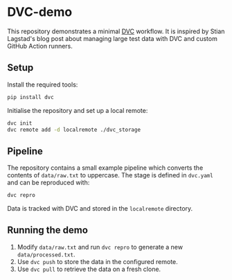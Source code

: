 # DVC-demo

This repository demonstrates a minimal [DVC](https://dvc.org/) workflow.
It is inspired by Stian Lagstad's blog post about managing large test data
with DVC and custom GitHub Action runners.

## Setup

Install the required tools:

```bash
pip install dvc
```

Initialise the repository and set up a local remote:

```bash
dvc init
dvc remote add -d localremote ./dvc_storage
```

## Pipeline

The repository contains a small example pipeline which converts the contents
of `data/raw.txt` to uppercase. The stage is defined in `dvc.yaml` and can be
reproduced with:

```bash
dvc repro
```

Data is tracked with DVC and stored in the `localremote` directory.

## Running the demo

1. Modify `data/raw.txt` and run `dvc repro` to generate a new
   `data/processed.txt`.
2. Use `dvc push` to store the data in the configured remote.
3. Use `dvc pull` to retrieve the data on a fresh clone.
